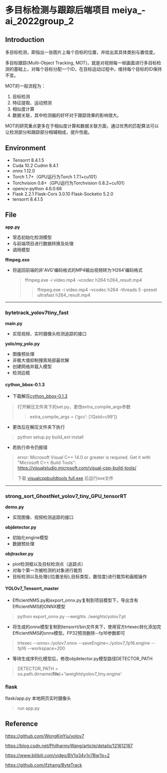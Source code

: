 # 多目标检测与跟踪后端项目 meiya_-ai_2022group_2


## Introduction
多目标检测，即指出一张图片上每个目标的位置，并给出其具体类别与置信度。

多目标跟踪(Multi-Object Tracking, MOT)，就是对视频每一帧画面进行多目标检测的基础上，对每个目标分配一个ID，在目标运动过程中，维持每个目标的ID保持不变。

MOT的一般流程为：
1. 目标检测
2. 特征提取、运动预测 
3. 相似度计算 
4. 数据关联，其中检测器的好坏对于跟踪效果的影响很大。

MOT的研究重点更多在于相似度计算和数据关联方面，通过优秀的匹配算法可以让检测部分和跟踪部分相辅相成，提升性能。

## Environment
* Tensorrt 8.4.1.5
* Cuda 10.2 Cudnn 8.4.1
* onnx 1.12.0
* Torch 1.7+（GPU运行为Torch 1.7.1+cu101）
* Torchvision 0.8+（GPU运行为Torchvision 0.8.2+cu101）
* opencv-python 4.6.0.66
* Flask 2.2.1 Flask-Cors 3.0.10 Flask-Socketio 5.2.0
* tensorrt 8.4.1.5

## File
**app.py**
* 常态初始化检测模型
* 与前端项目进行数据转换及处理
* 调用模型
  

**ffmpeg.exe**
* 将返回前端的非’AVG‘编码格式的MP4输出视频转为‘H264’编码格式
    >ffmpeg.exe -i video.mp4 -vcodec h264 h264_result.mp4
    >>ffmpeg.exe -i video.mp4 -vcodec h264 -threads 5 -preset ultrafast h264_result.mp4

---
### **bytetrack_yolov7tiny_fast**
**main.py**
  * 实现视频、实时摄像头检测追踪的接口

  
**yolo/my_yolo.py**
  * 图像预处理
  * 非极大值抑制搜索局部最优解
  * 创建网络并载入模型
  * 检测边框
  
#### cython_bbox-0.1.3
* 下载解压[cython_bbox-0.1.3](https://pypi.org/project/cython-bbox/)
>打开解压文件夹下的set.py，更改extra_compile_args参数
> >extra_compile_args = {‘gcc’: [’/Qstd=c99’]}

* 更改后在解压文件夹下执行
>python setup.py build_ext install

* 若执行命令仍报错
>error: Microsoft Visual C++ 14.0 or greater is required. Get it with "Microsoft C++ Build Tools": https://visualstudio.microsoft.com/visual-cpp-build-tools/
> 
> 下载 [visualcppbuildtools full.exe](http://go.microsoft.com/fwlink/?LinkId=691126) 后运行exe文件

---
### **strong_sort_GhostNet_yolov7_tiny_GPU_tensorRT**
**demo.py**
  * 实现图像、视频检测追踪的接口
  

**objdetector.py**
  * 初始化engine模型
  * 数据预处理
  

**objtracker.py**
  * plot检测框以及目标检测点（追踪点）
  * 对每个第一次被检测的对象进行裁剪
  * 目标检测以及处理{(位置坐标),目标类型，置信度}进行裁剪和画框操作
  

#### YOLOv7_Tensorrt_master
* EfficientNMS.py和export_onnx.py复制到项目模型下，导出含有EfficientNMS的ONNX模型
>python export_onnx.py --weights ./weights/yolov7.pt

* 将生成的onnx模型复制到tensorrt/bin文件夹下，使用官方trtexec转化添加完EfficientNMS的onnx模型。FP32预测删除--fp16参数即可
>trtexec --onnx=./yolov7.onnx --saveEngine=./yolov7_fp16.engine --fp16 --workspace=200

* 等待生成序列化模型后，修改objdetector.py模型路径DETECTOR_PATH
>DETECTOR_PATH = os.path.dirname(__file__)+'\weights\yolov7_tiny.engine'

### flask
flask/app.py 本地网页实时摄像头
>run app.py

## Reference
https://github.com/WongKinYiu/yolov7

https://blog.csdn.net/PhilharmyWang/article/details/121612167

https://www.bilibili.com/video/BV1q34y1n7Bw?p=2

https://github.com/ifzhang/ByteTrack